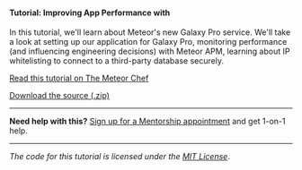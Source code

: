 #### Tutorial: Improving App Performance with

In this tutorial, we'll learn about Meteor's new Galaxy Pro service. We'll take a look at setting up our application for Galaxy Pro, monitoring performance (and influencing engineering decisions) with Meteor APM, learning about IP whitelisting to connect to a third-party database securely.

[Read this tutorial on The Meteor Chef](https://themeteorchef.com/tutorials/meteor-apm-galaxy-pro)  

[Download the source (.zip)](https://github.com/themeteorchef/enhanced-deployments-with-galaxy-pro/archive/master.zip)

---

**Need help with this?** [Sign up for a Mentorship appointment](https://themeteorchef.com/mentorship?readme=meteor-apm-galaxy-pro) and get 1-on-1 help.

---

_The code for this tutorial is licensed under the [MIT License](http://opensource.org/licenses/MIT)_.
